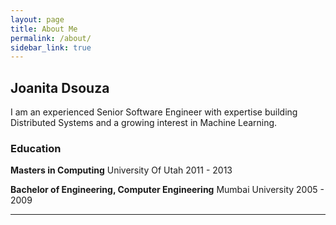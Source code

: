 ```yaml
---
layout: page
title: About Me
permalink: /about/
sidebar_link: true
---
```



## Joanita Dsouza

I am an experienced Senior Software Engineer with expertise building Distributed Systems and a growing interest in Machine Learning.


### Education

**Masters in Computing**
University Of Utah
2011 - 2013

**Bachelor of Engineering, Computer Engineering**
Mumbai University
2005 - 2009

---